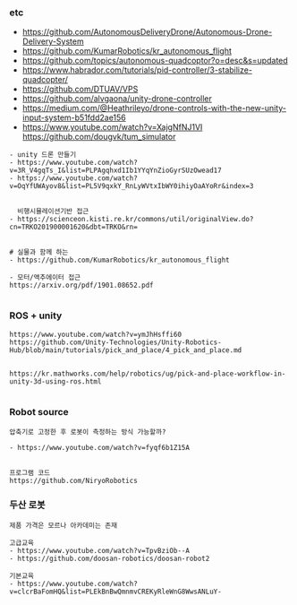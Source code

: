 ### etc
- https://github.com/AutonomousDeliveryDrone/Autonomous-Drone-Delivery-System
- https://github.com/KumarRobotics/kr_autonomous_flight
- https://github.com/topics/autonomous-quadcoptor?o=desc&s=updated
- https://www.habrador.com/tutorials/pid-controller/3-stabilize-quadcopter/
- https://github.com/DTUAV/VPS
- https://github.com/alvgaona/unity-drone-controller
- https://medium.com/@Heathrileyo/drone-controls-with-the-new-unity-input-system-b51fdd2ae156
- https://www.youtube.com/watch?v=XajgNfNJ1VI
   https://github.com/dougvk/tum_simulator
   





```
- unity 드론 만들기
- https://www.youtube.com/watch?v=3R_V4gqTs_I&list=PLPAgqhxd1Ib1YYqYnZioGyrSUzOwead17
- https://www.youtube.com/watch?v=OqYfUWAyov8&list=PL5V9qxkY_RnLyWVtxIbWY0ihiyOaAYoRr&index=3


```



```
  비행시뮬레이션기반 접근
- https://scienceon.kisti.re.kr/commons/util/originalView.do?cn=TRKO201900001620&dbt=TRKO&rn=


# 실물과 함께 하는 
- https://github.com/KumarRobotics/kr_autonomous_flight

- 모터/액추에이터 접근
https://arxiv.org/pdf/1901.08652.pdf


```



### ROS + unity

```
https://www.youtube.com/watch?v=ymJhHsffi60
https://github.com/Unity-Technologies/Unity-Robotics-Hub/blob/main/tutorials/pick_and_place/4_pick_and_place.md


https://kr.mathworks.com/help/robotics/ug/pick-and-place-workflow-in-unity-3d-using-ros.html


```




### Robot source

```
압축기로 고정한 후 로봇이 측정하는 방식 가능할까?

- https://www.youtube.com/watch?v=fyqf6b1Z15A


프로그램 코드
https://github.com/NiryoRobotics

```


### 두산 로봇

```
제품 가격은 모르나 아카데미는 존재

고급교육
- https://www.youtube.com/watch?v=TpvBziOb--A
- https://github.com/doosan-robotics/doosan-robot2

기본교육
- https://www.youtube.com/watch?v=clcrBaFomHQ&list=PLEkBnBwQmnmvCREKyRleWnG8WwsANLuY-



```
